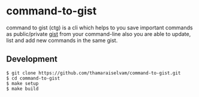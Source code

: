 # command-to-gist
command to gist (ctg) is a cli which helps to you save important commands as public/private [gist](https://gist.github.com/thamaraiselvam) from your command-line also you are able to update, list and add new commands in the same gist.

## Development
```shell script
$ git clone https://github.com/thamaraiselvam/command-to-gist.git
$ cd command-to-gist
$ make setup
$ make build
```
